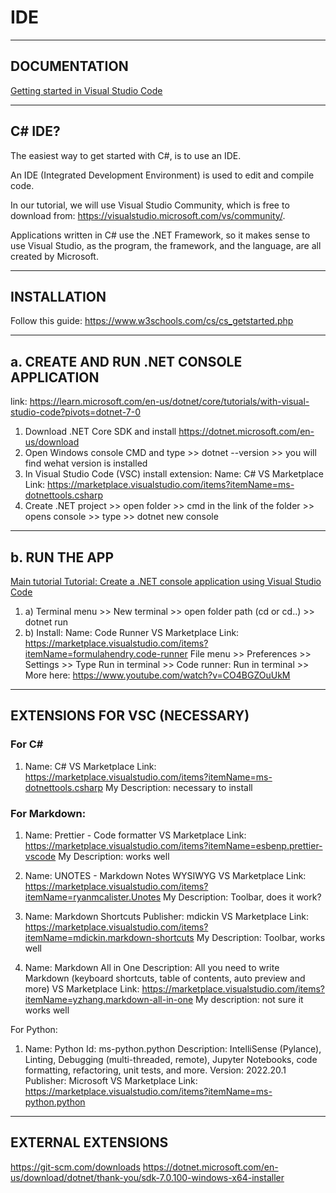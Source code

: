 # IDE


---


## DOCUMENTATION

[Getting started in Visual Studio Code](https://code.visualstudio.com/docs/?dv=win)


---


## C# IDE?

The easiest way to get started with C#, is to use an IDE.

An IDE (Integrated Development Environment) is used to edit and compile code.

In our tutorial, we will use Visual Studio Community, which is free to download from:
https://visualstudio.microsoft.com/vs/community/.

Applications written in C# use the .NET Framework, so it makes sense to use Visual Studio, as the program, the framework, and the language, are all created by Microsoft.


---


## INSTALLATION

Follow this guide:
https://www.w3schools.com/cs/cs_getstarted.php


---


## a. CREATE AND RUN .NET CONSOLE APPLICATION
link: https://learn.microsoft.com/en-us/dotnet/core/tutorials/with-visual-studio-code?pivots=dotnet-7-0
1. Download .NET Core SDK and install
https://dotnet.microsoft.com/en-us/download
2. Open Windows console CMD and type >> dotnet --version >> you will find wehat version is installed
3. In Visual Studio Code (VSC) install extension:
Name: C#
VS Marketplace Link: https://marketplace.visualstudio.com/items?itemName=ms-dotnettools.csharp
4. Create .NET project >> open folder >> cmd in the link of the folder >> opens console >> type >> dotnet new console


---


## b. RUN THE APP

[Main tutorial ](https://www.youtube.com/watch?v=CO4BGZOuUkM)
[Tutorial: Create a .NET console application using Visual Studio Code](https://learn.microsoft.com/en-us/dotnet/core/tutorials/with-visual-studio-code?pivots=dotnet-7-0)

1. a) Terminal menu >> New terminal >> open folder path (cd or cd..) >> dotnet run
2. b) Install:
Name: Code Runner
VS Marketplace Link: https://marketplace.visualstudio.com/items?itemName=formulahendry.code-runner
File menu >> Preferences >> Settings >> Type Run in terminal >> Code runner: Run in terminal >> More here: https://www.youtube.com/watch?v=CO4BGZOuUkM


---


## EXTENSIONS FOR VSC (NECESSARY)

### For C#

1. Name: C#
VS Marketplace Link: https://marketplace.visualstudio.com/items?itemName=ms-dotnettools.csharp
My Description: necessary to install

### For Markdown:

1. Name: Prettier - Code formatter
VS Marketplace Link: https://marketplace.visualstudio.com/items?itemName=esbenp.prettier-vscode
My Description: works well

2. Name: UNOTES - Markdown Notes WYSIWYG
VS Marketplace Link: https://marketplace.visualstudio.com/items?itemName=ryanmcalister.Unotes
My Description: Toolbar, does it work?

3. Name: Markdown Shortcuts
Publisher: mdickin
VS Marketplace Link: https://marketplace.visualstudio.com/items?itemName=mdickin.markdown-shortcuts
My Description: Toolbar, works well

4. Name: Markdown All in One
Description: All you need to write Markdown (keyboard shortcuts, table of contents, auto preview and more)
VS Marketplace Link: https://marketplace.visualstudio.com/items?itemName=yzhang.markdown-all-in-one
My description: not sure it works well


For Python:

1. Name: Python
Id: ms-python.python
Description: IntelliSense (Pylance), Linting, Debugging (multi-threaded, remote), Jupyter Notebooks, code formatting, refactoring, unit tests, and more.
Version: 2022.20.1
Publisher: Microsoft
VS Marketplace Link: https://marketplace.visualstudio.com/items?itemName=ms-python.python


---


## EXTERNAL EXTENSIONS

https://git-scm.com/downloads
https://dotnet.microsoft.com/en-us/download/dotnet/thank-you/sdk-7.0.100-windows-x64-installer


